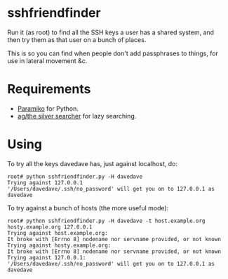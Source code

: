 # sshfriendfinder

Run it (as root) to find all the SSH keys a user has a shared system, and then try them as that user on a bunch of places.

This is so you can find when people don't add passphrases to things, for use in lateral movement &c.

# Requirements

* [Paramiko](http://www.paramiko.org/) for Python.
* [ag/the silver searcher](http://betterthanack.com/) for lazy searching.

# Using

To try all the keys davedave has, just against localhost, do:

```
root# python sshfriendfinder.py -H davedave
Trying against 127.0.0.1
'/Users/davedave/.ssh/no_password' will get you on to 127.0.0.1 as davedave
```

To try against a bunch of hosts (the more useful mode):

```
root# python sshfriendfinder.py -H davedave -t host.example.org hosty.example.org 127.0.0.1
Trying against host.example.org:
It broke with [Errno 8] nodename nor servname provided, or not known
Trying against hosty.example.org:
It broke with [Errno 8] nodename nor servname provided, or not known
Trying against 127.0.0.1:
'/Users/davedave/.ssh/no_password' will get you on to 127.0.0.1 as davedave
```
